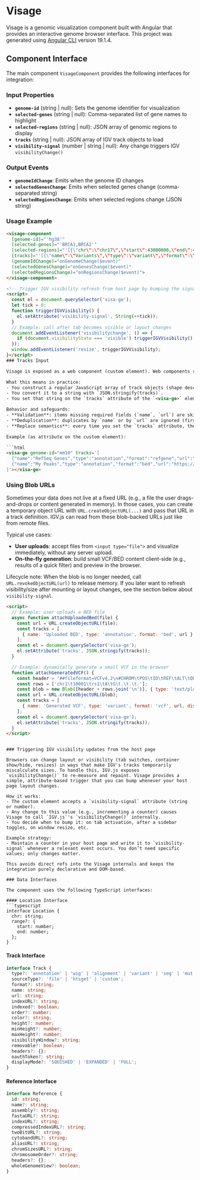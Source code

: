 # Visage

Visage is a genomic visualization component built with Angular that provides an interactive genome browser interface. This project was generated using [Angular CLI](https://github.com/angular/angular-cli) version 19.1.4.

## Component Interface

The main component `VisageComponent` provides the following interfaces for integration:

### Input Properties

- **`genome-id`** (string | null): Sets the genome identifier for visualization
- **`selected-genes`** (string | null): Comma-separated list of gene names to highlight
- **`selected-regions`** (string | null): JSON array of genomic regions to display
- **`tracks`** (string | null): JSON array of IGV track objects to load
- **`visibility-signal`** (number | string | null): Any change triggers IGV `visibilityChange()`

### Output Events

- **`genomeIdChange`**: Emits when the genome ID changes
- **`selectedGenesChange`**: Emits when selected genes change (comma-separated string)
- **`selectedRegionsChange`**: Emits when selected regions change (JSON string)

### Usage Example

```html
<visage-component 
  [genome-id]="'hg38'"
  [selected-genes]="'BRCA1,BRCA2'"
  [selected-regions]="'[{\"chr\":\"chr17\",\"start\":43000000,\"end\":43100000}]'"
  [tracks]="'[{\"name\":\"Variants\",\"type\":\"variant\",\"format\":\"vcf\",\"url\":\"https://example.org/variants.vcf.gz\",\"indexURL\":\"https://example.org/variants.vcf.gz.tbi\"}]'"
  (genomeIdChange)="onGenomeChange($event)"
  (selectedGenesChange)="onGenesChange($event)"
  (selectedRegionsChange)="onRegionsChange($event)">
</visage-component>

<!-- Trigger IGV visibility refresh from host page by bumping the signal -->
<script>
  const el = document.querySelector('visa-ge');
  let tick = 0;
  function triggerIGVVisibility() {
    el.setAttribute('visibility-signal', String(++tick));
  }
  // Example: call after tab becomes visible or layout changes
  document.addEventListener('visibilitychange', () => {
    if (document.visibilityState === 'visible') triggerIGVVisibility();
  });
  window.addEventListener('resize', triggerIGVVisibility);
}</script>
### Tracks Input

Visage is exposed as a web component (custom element). Web components receive attributes as strings, so complex values like arrays must be passed as JSON strings. The `tracks` input accepts a JSON-serialized array of IGV track definitions and replaces the current set of tracks when changed.

What this means in practice:
- You construct a regular JavaScript array of track objects (shape described by the `Track` interface).
- You convert it to a string with `JSON.stringify(tracks)`.
- You set that string on the `tracks` attribute of the `<visa-ge>` element.

Behavior and safeguards:
- **Validation**: items missing required fields (`name`, `url`) are skipped.
- **Deduplication**: duplicates by `name` or by `url` are ignored (first occurrence wins).
- **Replace semantics**: every time you set the `tracks` attribute, the component replaces its internal list of tracks with the validated, de-duplicated array you provided.

Example (as attribute on the custom element):

```html
<visa-ge genome-id="mm10" tracks='[
  {"name":"RefSeq Genes","type":"annotation","format":"refgene","url":"/assets/refgene.gz"},
  {"name":"My Peaks","type":"annotation","format":"bed","url":"https://example.org/peaks.bed"}
]'></visa-ge>
```

### Using Blob URLs

Sometimes your data does not live at a fixed URL (e.g., a file the user drags-and-drops or content generated in memory). In those cases, you can create a temporary object URL with `URL.createObjectURL(...)` and pass that URL in a track definition. IGV.js can read from these blob-backed URLs just like from remote files.

Typical use cases:
- **User uploads**: accept files from `<input type="file">` and visualize immediately, without any server upload.
- **On-the-fly generation**: build small VCF/BED content client-side (e.g., results of a quick filter) and preview in the browser.

Lifecycle note: When the blob is no longer needed, call `URL.revokeObjectURL(url)` to release memory. If you later want to refresh visibility/size after mounting or layout changes, see the section below about `visibility-signal`.

```html
<script>
  // Example: user uploads a BED file
  async function attachUploadedBed(file) {
    const url = URL.createObjectURL(file);
    const tracks = [
      { name: 'Uploaded BED', type: 'annotation', format: 'bed', url }
    ];
    const el = document.querySelector('visa-ge');
    el.setAttribute('tracks', JSON.stringify(tracks));
  }

  // Example: dynamically generate a small VCF in the browser
  function attachGeneratedVCF() {
    const header = '##fileformat=VCFv4.2\n#CHROM\tPOS\tID\tREF\tALT\tQUAL\tFILTER\tINFO\n';
    const rows = ['chr1\t10001\trs1\tA\tG\t.\t.\t.'];
    const blob = new Blob([header + rows.join('\n')], { type: 'text/plain;charset=utf-8' });
    const url = URL.createObjectURL(blob);
    const tracks = [
      { name: 'Generated VCF', type: 'variant', format: 'vcf', url, displayMode: 'EXPANDED' }
    ];
    const el = document.querySelector('visa-ge');
    el.setAttribute('tracks', JSON.stringify(tracks));
  }
</script>
```
```

### Triggering IGV visibility updates from the host page

Browsers can change layout or visibility (tab switches, container show/hide, resizes) in ways that make IGV's tracks temporarily miscalculate sizes. To handle this, IGV.js exposes `visibilityChange()` to re-measure and repaint. Visage provides a simple, attribute-based trigger that you can bump whenever your host page layout changes.

How it works:
- The custom element accepts a `visibility-signal` attribute (string or number).
- Any change to this value (e.g., incrementing a counter) causes Visage to call `IGV.js`'s `visibilityChange()` internally.
- You decide when to bump it: on tab activation, after a sidebar toggles, on window resize, etc.

Example strategy:
- Maintain a counter in your host page and write it to `visibility-signal` whenever a relevant event occurs. You don’t need specific values; only changes matter.

This avoids direct refs into the Visage internals and keeps the integration purely declarative and DOM-based.

### Data Interfaces

The component uses the following TypeScript interfaces:

#### Location Interface
```typescript
interface Location {
  chr: string;
  range?: {
    start: number;
    end: number;
  };
}
```

#### Track Interface
```typescript
interface Track {
  type?: 'annotation' | 'wig' | 'alignment' | 'variant' | 'seg' | 'mut' | 'interact' | 'gwas' | 'arc' | 'junction' | 'qtl' | 'pytor' | 'merged' | 'sequence';
  sourceType?: 'file' | 'htsget' | 'custom';
  format?: string;
  name: string;
  url: string;
  indexURL?: string;
  indexed?: boolean;
  order?: number;
  color?: string;
  height?: number;
  minHeight?: number;
  maxHeight?: number;
  visibilityWindow?: string;
  removable?: boolean;
  headers?: {};
  oauthToken?: string;
  displayMode?: 'SQUISHED' | 'EXPANDED' | 'FULL';
}
```

#### Reference Interface
```typescript
interface Reference {
  id: string;
  name?: string;
  assembly?: string;
  fastaURL?: string;
  indexURL?: string;
  compressedIndexURL?: string;
  twoBitURL?: string;
  cytobandURL?: string;
  aliasURL?: string;
  chromSizesURL?: string;
  chromosomeOrder?: string;
  headers?: {};
  wholeGenomeView?: boolean;
}
```
